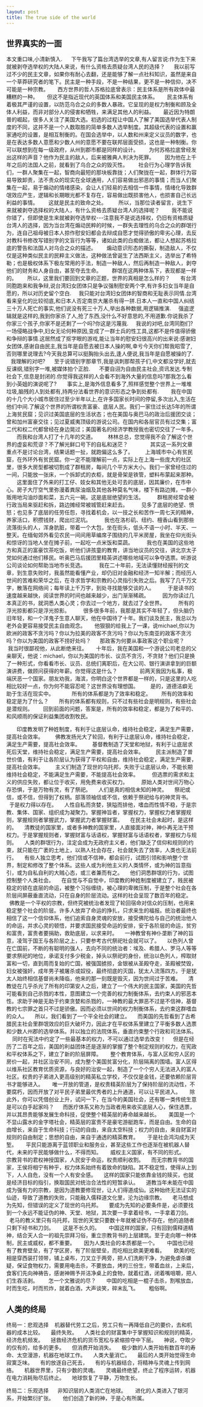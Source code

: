 ```yaml
---
layout: post
title: The true side of the world
---
```


## 世界真实的一面
本文重口味,小清新慎入.
     下午我写了篇台湾选举的文章,有人留言说:作为生下来就被剥夺选举权的大陆人来说，有什么资格去质疑台湾人民的选择？
     我以前写过不少的民主文章，如果你有耐心去翻，还是能够了解一点社科知识，虽然是来自一个草莽研究者的笔下。民主是一种手段，不是一种结果，更不是一种信仰，决不可能是一种宗教。
     西方世界的哲人苏格拉底曾表示：民主体系是所有政体中最糟糕的一种。
     但这不是指近现代的英国体系和美国民主体系。
     民主体系有着极其严谨的设置，以防范乌合之众的多数人暴政。它呈现的是权力制衡和顾及全体人利益，而非对部分人的侵害和牺牲，来满足其他人的利益。
     最近因为特朗普的崛起，很多人关注了美国大选。初选的过程让中国人了解了美国选举代表人制度的不同，这并不是一个人数取胜的简单多数人选举制度。其超级代表的设置和赢家通吃的设置，是相互制衡的。在国会选举中，以人数和州来定义议员的数字，也是在表达多数人意愿和少数人州的意愿不要在联邦层面受损，这也是一种制衡。你可以联想到在每一级政府，从州到郡市都是同样的设计。
      为何苏格拉底曾经发出这样的声音？他作为民主的敌人，后来被雅典人判决为死罪。
      因为他在上千年之后的法国人之前，就看到了乌合之众的毁灭性。
      社会行为心理学告诉我们，一群人聚集在一起，智商向最短的那块板靠拢；人们聚拢在一起，群体行为容易导致卸责，法不责众的现实在全球通用，人们容易做出邪恶的事情；而当人们聚集在一起，易于煽动的情绪感染，会让人们轻易的去相信一件事情，情绪化导致群氓效应产生，逻辑和长期眼光都不复存在，容易做出既损害他人，也损害自己长远利益的事情。
      这就是民主的致命之处。
       所以，当那位读者留言，说生下来就被剥夺选择权的大陆人，有什么资格去质疑台湾人的选择呢？
       我不能说你错了，但即使是生来就被剥夺选举权---注意我不是说选择权，仍旧有资格质疑台湾人的选择，因为当台湾在煽动民粹的时候，一群失去理性的乌合之众的群氓行为，连自己祖母被日本人掠作慰安妇都会去辩成自愿才觉得骄傲的卑劣心理，去反对教科书修改写错别字的文盲行为等等，诸如此类的白痴做法，都让人想起苏格拉底的警告和法国人对乌合之众的描述。
      煽动意识形态的撕裂，制造敌人，不仅仅是这种类似民主的民粹主义做法，这种做法曾诞生了法西斯主义，选举出了希特勒；也是极权体系下极左常用的手法，制造一种敌人，然后再制造一种敌人，剥夺他们的财务和人身自由，甚至夺去生命。
      群氓在这两种体系下，表现都是一样的。
      所以，这里我们要回到文章的正题，世界的真相是怎么样的？
      有台湾同胞跑来和我争辩,说台湾妇女团体只是争议强制慰安两个字,有许多妇女当年是自愿的，所以对历史留个空白.
    我只能对台湾妇女团体的智商和无耻表示同情.台湾看来皇化的比较彻底,和日本人否定南京大屠杀有得一拼.日本人一直和中国人纠结三十万人死亡的事实,他们说没有死三十万人,举出各种数据,用逻辑推演.
    强盗逻辑就是这样的,我到你家杀了人,抢了东西,没什么不好意思的,不用道歉.你说我杀了你家三个孩子,你家不是还剩了一个吗?你这是污蔑我.
    我说的对吧,台湾同胞们?一场侵略战争中,妇女无论何种原因,变成了一群士兵的性工具,这都不是件值得骄傲和争辩的事情.这居然成了抠字眼的游戏,能让当年的慰安妇很高兴的出来说:感谢妇女团体,感谢自由民主,我当年是自愿去被日本人操的啊,幸亏今天你们帮我昭雪了,否则哪里说理去?今天我总算可以挺胸抬头出去,逢人便说,我当年是自愿被操的了.
     我理解的对吧?
     至于说错别字那章节,我是讽刺那帮孩子们,中文都没学好,就去反课纲,错别字一堆,被媒体拍个正脸.
     不要自诩为自由民主社会,资讯发达.专制社会下,信息是封闭的.你觉得我这样的人会看不到海外大量的信息吗?那我怎么看到小英姐的演说呢了?
      事实上,是海外信息看多了,照样感觉整个世界上一堆堆垃圾,脑残的人到处都有,持两分法看世界的意识形态之争到处都有.
       我在中国的十几个大小城市居住过至少半年以上,在许多国家长时间的停留,多次出入,生活在他们中间.了解这个世界的所谓权贵富豪、底层人民。我们一家住过长达5年的所谓上海贫民窟；见识过美国底层的生活状态；也在美国与奥巴马的政治后援团交谈；曾和加州富豪交往；见过夏威夷顶级的游说公司。在国内和各层官员有过交集；富二代和权二代都曾经在身边晃过；美国著名的经济学教授我也密切交往了一年多。
       而我和台湾人打了十几年的交道。
       林林总总，您觉得我不会了解这个世界的虚妄和荒谬？不了解光鲜口号下的自私和迷茫？
      
       其实这一系列文章重点不是讨论台湾，结果话题一扯，就跑偏这么多了。
       上海城市中心有贫民窟，在外环外有贫民窟。你一定不能理解前一点，实际上在上海一些庞大的社区里，很多大房型都被切割成了群租房，每间几个平方米大小。我们一家曾经住过的一间，只能放一张床，一个拆卸式的衣柜，就是骨架是铁管，塑料布蒙起来那种。
       这里面住了外来的打工仔、妓女和其他无处可去的底层，因其廉价，在市中心。房子大厅空气里弥漫着粪尿油烟及其他各种莫名气味，楼下有路边摊，一群小贩用地沟油炒面和菜，五六元一碗。这是底层绝望的生活。
        群租房经常会被行政当局来驱赶和拆，路边摊经常被城管赶来赶去。
        见多了底层的绝望、愤怒；也见多了底层的任劳任怨，寻找着机会，以一技之长和苦作一周七天的精神，养家活口，积攒钱财，爬出烂泥坑。
        我也在洛杉矶、纽约、檀香山看到那些流落街头的人，浑身肮脏，带着一个大包，坐在街头，低头不语一小时、半天、一整天。在缅甸郊外看见农民一间间用草编席子围绕的几平米房屋，我坐在仰光街头和惊讶的当地人坐在摊子前，一起吃一点米饭和菜蔬。
        我也在美国的这些地方和真正的富豪饮茶吃饭，听他们讲孩童的教育，讲当地议员的交往，讲北京太子党如何通过他们移民。听奥巴马后援团里精英讲述哪些地域可以争夺选票。听游说公司谈论如何帮助当地市长竞选。
        我在二十年前，无法读懂财经报刊的文章，到生意失败时，我虽然能看懂产业，却仍旧对金融和经济一知半解；而经历人世间的苦难和荣华之后，在寻求哲学和宗教的心灵指引失败之后。我写了几千万文字，散落在网络间；每年读上千万字，到处寻找能够交谈的人。
        于是读书的速度越来越快，阅读世界的时间也越来越少，出门渐渐稀疏。
        因为你读过几本真正的书，就洞悉人类心灵；你去过一个地方，就去过了全世界。
        所有的浮光掠影都只是浮光掠影。
        很多很多年前，我那是其实不年轻了，但头脑仍旧年轻，和一个洋鬼子生意人聊天，他在中国待了十年。我们谈及民主，我总以为老外会更容易接受民主自由观念。
     他狠狠的给我上了一课，说michael,你以为欧洲的政客不贪污吗？你以为拉美的政客不贪污吗？你以为东南亚的政客不贪污吗？你以为美国的政客不捞好处吗？
     那政客为何要从事政客这个职业呢？
     我当时很鄙视他，从此断绝来往。
     十年后，我在美国和一个游说公司老总的父亲聊天，他说：michael，你以为美国的市长、议员不贪污，不贪财？他们只是换了一种形式，你看看市长、议员、总统们离职后，在大公司、银行演讲拿到的巨额演讲费，做顾问获得的年薪。你觉得这是什么？
      
       前两天我因为私事，极端厌恶一个国家。朋友劝我，海滨，你明白这个世界都是一样的，只是这里的人吃相比较好一点，你为何不能容忍呢？这世界没有理想国。
       是的，道德洁癖无助于生活在现实中。
    
      所有的体系都是为了效率和稳定。
      所有的效率和稳定是为了什么？
      所有的体系都有规则，只不过有些社会是明规则，有些社会是潜规则。
      回到前面的问题，答案是，所有的效率和稳定，都是为了和平的、和风顺雨的保证利益集团收割牧民。

       印度教发明了种姓制度，有利于让底层认命，维持社会稳定，满足生产需要，提高社会效率。
       佛教发扬光大了轮回，有利于让底层认命，维持社会稳定，满足生产需要，提高社会效率。
       基督教制造了天堂和地狱，有利于让底层求死后天堂，维持社会稳定，满足生产需要，提高社会效率。
       民主派制造了普世价值，有利于让各阶层认为获得了平权和自由，维持社会稳定，满足生产需要，提高社会效率。
       主义们制造了现世的乌托邦，失败于让底层认命，不能长期维持社会稳定，不能满足生产需要，不能提高社会效率。
        但选票的需求和主义的供应失败，都让位于收买，用免费来收买权力。
        原始人类对世间万物心存恐惧，于是万物有灵，有了祭祀。
    人们是真的相信未知的神灵。
    祭祀或信，或不信，但得到了权柄。部落领袖信或不信，依赖于祭祀给与的神灵背书。
    于是权力得以存在。
    人性自私而贪婪，狭隘而排他，嗜血而性情不稳，于是宗教、集体、国家、组织成为凝聚力。掌握神旨者，掌握权力，掌握权力者掌握规则，掌握规则者掌握武力，掌握武力者掌握财富。
    在民主社会未起时，是这样的。
    清教徒的国家里，或者多神教的国家里，人直接面对神，神仆再无法干预权力。于是掌握规则者，掌握财富与话语权，掌握财富与话语权者，掌握权力与规则。
    人类的群氓行为，注定会成为无政府主义者，他们缺乏了信仰和规则的约束，就只能在广袤的土地上，以熟人社会存在，社会就失去了效率，人类也无法前行。
    有些人独立思考，他们信或不信神，都会前行，试图引领和影响整个世界，制定和修改了整个体系。这些人或为利他主义的人类情怀，或为神的旨意指引，或为自私自利的大贼心态，或三者兼而有之。
    他们洞悉群氓的行为，试图控制整个人类社会。
    在自觉与不自觉中，印度教的种姓制度被建立了，贱民被稳定的锁在底层的命运，被整个习俗缠绕，被心理的卑微压制，于是整个社会在各阶层间屏蔽垂直流动，只在自身的阶层流动。这样的社会呈现了数百年的稳定。
    佛教是一个平权的宗教，但终究被统治者发现了轮回宿命对信众的压制，也用来稳定整个社会的阶层。许多人放弃了命运的挣扎，只求来生的福报。统治者最终也相信了这一个信仰体系，他们追索自身灵魂的安放，接受佛陀给与自己的统治他人的命运，并求心灵的顿悟，并要求国民接受命运的安排，安于各阶层的命运，贫穷和富贵，富贵者要捐助，救助底层，以求来时。
    一神教曾有神仆垄断了神的旨意，凌驾于国王与各阶层之上，只要参考古代祭祀社会就可以了。
    以色列人曾在亡国前，不断的有聪明的强人，去向不同的统治者：埃及、希腊人、罗马人等等要求祭祀的地位，承诺支付多少税金，掉头以祭祀的身份，统治以色列人，榨取财富和一切，直到周而复始的亡国，被强国掳掠，金银被从圣殿夺走，圣殿被焚毁，妇女被强奸，成年男子被屠杀或奴役，最终彻底的灭国，犹太人流落四方。于是犹太人始终相信基督尚未降临，他来的那一刻既是毁灭，因为世间过于苦难。
    清教徒在几乎杀光了所有的印第安人之后，建立了一个伟大的民主国家，美国的先哲可能看到自己杀戮的本性，意图建立一个完善的权力制衡体系，去约束人的邪恶本性。求助于神是无助于约束贪婪和杀戮的，一神教的最大罪恶不过是不信神，基督教的七宗罪之首只不过是骄傲。因而必须以世间的权力制衡体系，去约束这群嗜血的众人。
    所以，我们看到了一个平全社会的建立。
    而美国的先哲看到了古希腊民主社会里群氓效应的巨大破坏力，因此才在平权体系里建立了平衡多数人选票和少数人州郡的选举体系。并以独立的法院体系，垂直约束整个行政和司法体系。
    同时在宪法中约定了一些最基本的权力，不可以通过选举去改变！
    但是在经历了二百年之后，美国的利益团体还是逐渐的掌握了整个制定规则的权力，在宪政和平权体系之下，建立了新的阶层屏障。
     整个教育体系，与富人区和穷人区的房价一起，并社区治安不同，成为整个美国贫富分化，阶层隔离的围墙。富人区得以维系社区教育优质资源，与良好的治安一起，制造了一个个穷人无法进入的富人社区。权贵的子弟进入更高级别的精英私立学校，不仅仅是金钱，还要依赖阶层背书才能够进入。
     唯一开放的管道，是权贵精英阶层为了保持阶层的流动性，不要腐朽，因而开放了对平民子弟里最优秀者的上升通道，可以让平民进入。
     除此外，你可以凭借创业上升，试问一下，在当今的美国社会，还有哪一类传统生意是可以白手起家吗？
     而医疗体系又称为当政者用来收买底层人心，保住选票，并以其昂贵能够发展生命科技，促使整个精英层的寿命越来越长。
     美国是一个不显山露水的金字塔社会，精英层的富贵不是豪宅游艇跑车，而是自由。生命的自由增长，来自于生命科技；行动的自由，来自太空科技；权力的自由，来自财富对规则的自由制定；思想的自由，来自于通透的精英教育。
     于是社会鸿沟成为天堑。
     平民只能游离于蓝领职业和服务业，甚至这些工作也逐渐在被机器人替代，未来的平民能够做什么，不得而知。
     威权主义国家，有不同的形式。
    宗教背书的君权神授国家，人民安于命运，权贵顺利收割。
    而无宗教背书的国家，王侯将相宁有种乎，权力体系始终有着致命的缺陷。其不稳定性，使得从上到下，人人自危，没有一个人有安全感。
    这样的国家只能依靠金钱的赎买，也就是经济目标的指引，换取国民对统治合法性的短暂承认。
    道教当年未能在中国成为强有力的宗教，是因为道教要修现世，让人们得道成仙。这种始终无法证实的仙迹，导致了道教的失败，只能融入儒释道文化里，沦为边缘宗教。
    老马想成为先知，但错误的定义了现世的乌托邦。
    要成为先知的必要条件是，必须要找到一个永远不能证伪的神、天堂、地狱，其次要一手拿着经书，一手拿着刀剑。
    老马的教义里只有乌托邦，现世的天堂只要数十年就被证伪不存在，他的追随者只剩下经书和刀剑。
     这是不长久的。
     中国这样的国家，只有回到儒释道精神，结合天人合一的祖先崇拜习俗，重立宗教背书的上层建筑。至于走向哪一种体制，民主或威权，都不重要。
     因为人类社会的本质都是一个。
     中国也已经有了教育壁垒，有了学区房，有了阶层壁垒，而吃相比欧美更难看。
     欧美的吃相是穿西装打领带，铺上桌布，刀叉立于两旁，把人们洗刷干净，为避免虐杀嫌疑，保证食物权力，需要用电击杀，不要放血，烤的三份生，带着血丝，上来后，食客们先向神祷告，感谢神赐予并洁净桌上的食物，就着红酒，闭着嘴咀嚼，把人们生吞活剥。
      怎一个文雅说的尽？
      中国的吃相是一棍子击杀，割喉放血，时而生吃，时而煎炸，就着白酒，大声谈笑，碎末乱飞。
      粗俗啊。
## 人类的终局
终局一：悲观选择
   机器替代劳工之后，劳工只有一再降低自己的要价，去和机器的成本比较。
    最终失败。
    人类社会的财富集中于掌握知识和规则的精英，经济危机频发。
    拯救经济危机的货币宽松与紧缩掠夺中下层。
    神说，夺取少的仅有的，给多的更多。
    但消费开始消失。
    极少数的人类开始有数百年的寿命、太空漫游，机器在地球工作。
    人类大量消亡。
    最后的人类开始觉得生命寂寞乏味。
    有的放逐自己死去，
    有的与机器结合，将精神与灵魂上传到网络。
    机器世界里，只有少数的灵魂。
    灵魂最终绝望，终止了程序运转，机器在电力消耗殆尽后终止。
    地球恢复了平静，万物生长。

终局二：乐观选择
     非知识层的人类消亡在地球。
     进化的人类进入了银河系，开始繁衍扩张。
     他们创造了新的神，于是心有所属。